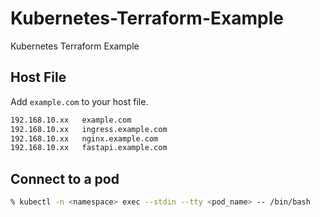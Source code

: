 # Kubernetes-Terraform-Example

Kubernetes Terraform Example

## Host File

Add `example.com` to your host file.

```bash
192.168.10.xx   example.com
192.168.10.xx   ingress.example.com
192.168.10.xx   nginx.example.com
192.168.10.xx   fastapi.example.com
```

## Connect to a pod

```bash
% kubectl -n <namespace> exec --stdin --tty <pod_name> -- /bin/bash
```
